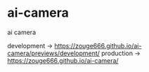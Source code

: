 # ai-camera

ai camera

development -> https://zouge666.github.io/ai-camera/previews/development/
production -> https://zouge666.github.io/ai-camera/
